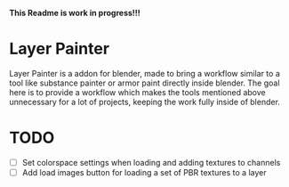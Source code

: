 **This Readme is work in progress!!!**

# Layer Painter

Layer Painter is a addon for blender, made to bring a workflow similar to a tool like substance painter or armor paint directly inside blender.
The goal here is to provide a workflow which makes the tools mentioned above unnecessary for a lot of projects, keeping the work fully inside of blender.

# TODO
- [ ] Set colorspace settings when loading and adding textures to channels
- [ ] Add load images button for loading a set of PBR textures to a layer